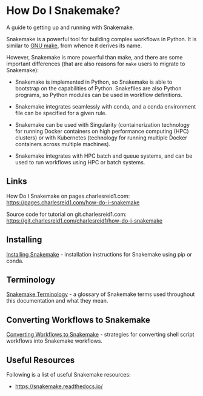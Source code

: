 # How Do I Snakemake?

A guide to getting up and running with Snakemake.

Snakemake is a powerful tool for building complex workflows in Python.
It is similar to [GNU make](https://www.gnu.org/software/make/),
from whence it derives its name.

However, Snakemake is more powerful than make, and there are some important 
differences (that are also reasons for `make` users to migrate to Snakemake):

* Snakemake is implemented in Python, so Snakemake is able to bootstrap on the
  capabilities of Python. Snakefiles are also Python programs, so Python modules
  can be used in workflow definitions.

* Snakemake integrates seamlessly with conda, and a conda environment file can
  be specified for a given rule.

* Snakemake can be used with Singularity (containerization technology for
  running Docker containers on high performance computing (HPC) clusters)
  or with Kubernetes (technology for running multiple Docker containers across
  multiple machines).

* Snakemake integrates with HPC batch and queue systems, and can be used to
  run workflows using HPC or batch systems.

## Links

How Do I Snakemake on pages.charlesreid1.com:
<https://pages.charlesreid1.com/how-do-i-snakemake>

Source code for tutorial on git.charlesreid1.com:
<https://git.charlesreid1.com/charlesreid1/how-do-i-snakemake>

## Installing

[Installing Snakemake](installing.md) - installation instructions for Snakemake
using pip or conda.


## Terminology

[Snakemake Terminology](terminology.md) - a glossary of Snakemake terms used
throughout this documentation and what they mean.


## Converting Workflows to Snakemake

[Converting Workflows to Snakemake](converting.md) - strategies for
converting shell script workflows into Snakemake workflows.


## Useful Resources

Following is a list of useful Snakemake resources:

* <https://snakemake.readthedocs.io/>


